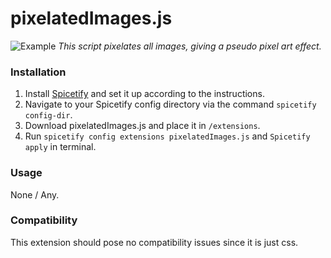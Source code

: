 # pixelatedImages.js

![Example](example.png)
_This script pixelates all images, giving a pseudo pixel art effect._

### Installation

1. Install [Spicetify](https://spicetify.app) and set it up according to the instructions.
2. Navigate to your Spicetify config directory via the command `spicetify config-dir`.
3. Download pixelatedImages.js and place it in `/extensions`.
4. Run `spicetify config extensions pixelatedImages.js` and `Spicetify apply` in terminal.

### Usage

None / Any.

### Compatibility

This extension should pose no compatibility issues since it is just css.
